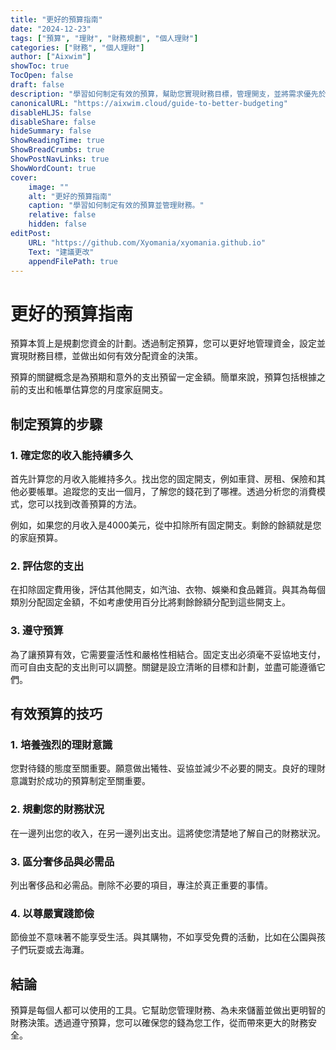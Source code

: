 ```yaml
---
title: "更好的預算指南"
date: "2024-12-23"
tags: ["預算", "理財", "財務規劃", "個人理財"]
categories: ["財務", "個人理財"]
author: ["Aixwim"]
showToc: true
TocOpen: false
draft: false
description: "學習如何制定有效的預算，幫助您實現財務目標，管理開支，並將需求優先於欲望。"
canonicalURL: "https://aixwim.cloud/guide-to-better-budgeting"
disableHLJS: false
disableShare: false
hideSummary: false
ShowReadingTime: true
ShowBreadCrumbs: true
ShowPostNavLinks: true
ShowWordCount: true
cover:
    image: ""
    alt: "更好的預算指南"
    caption: "學習如何制定有效的預算並管理財務。"
    relative: false
    hidden: false
editPost:
    URL: "https://github.com/Xyomania/xyomania.github.io"
    Text: "建議更改"
    appendFilePath: true
---
```


# 更好的預算指南

預算本質上是規劃您資金的計劃。透過制定預算，您可以更好地管理資金，設定並實現財務目標，並做出如何有效分配資金的決策。

預算的關鍵概念是為預期和意外的支出預留一定金額。簡單來說，預算包括根據之前的支出和帳單估算您的月度家庭開支。

## 制定預算的步驟

### 1. **確定您的收入能持續多久**

首先計算您的月收入能維持多久。找出您的固定開支，例如車貸、房租、保險和其他必要帳單。追蹤您的支出一個月，了解您的錢花到了哪裡。透過分析您的消費模式，您可以找到改善預算的方法。

例如，如果您的月收入是4000美元，從中扣除所有固定開支。剩餘的餘額就是您的家庭預算。

### 2. **評估您的支出**

在扣除固定費用後，評估其他開支，如汽油、衣物、娛樂和食品雜貨。與其為每個類別分配固定金額，不如考慮使用百分比將剩餘餘額分配到這些開支上。

### 3. **遵守預算**

為了讓預算有效，它需要靈活性和嚴格性相結合。固定支出必須毫不妥協地支付，而可自由支配的支出則可以調整。關鍵是設立清晰的目標和計劃，並盡可能遵循它們。

## 有效預算的技巧

### 1. **培養強烈的理財意識**

您對待錢的態度至關重要。願意做出犧牲、妥協並減少不必要的開支。良好的理財意識對於成功的預算制定至關重要。

### 2. **規劃您的財務狀況**

在一邊列出您的收入，在另一邊列出支出。這將使您清楚地了解自己的財務狀況。

### 3. **區分奢侈品與必需品**

列出奢侈品和必需品。刪除不必要的項目，專注於真正重要的事情。

### 4. **以尊嚴實踐節儉**

節儉並不意味著不能享受生活。與其購物，不如享受免費的活動，比如在公園與孩子們玩耍或去海灘。

## 結論

預算是每個人都可以使用的工具。它幫助您管理財務、為未來儲蓄並做出更明智的財務決策。透過遵守預算，您可以確保您的錢為您工作，從而帶來更大的財務安全。
